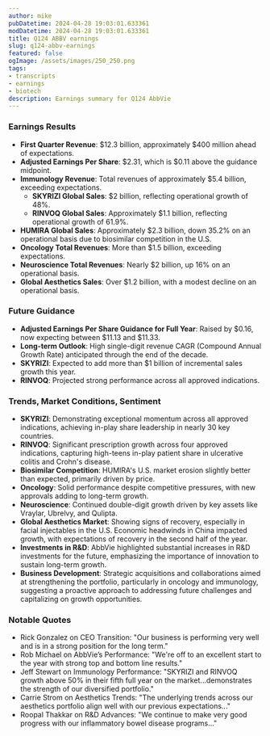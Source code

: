 ```yaml
---
author: mike
pubDatetime: 2024-04-28 19:03:01.633361
modDatetime: 2024-04-28 19:03:01.633361
title: Q124 ABBV earnings
slug: q124-abbv-earnings
featured: false
ogImage: /assets/images/250_250.png
tags:
- transcripts
- earnings
- biotech
description: Earnings summary for Q124 AbbVie
---
```

### Earnings Results
- **First Quarter Revenue**: $12.3 billion, approximately $400 million ahead of expectations.
- **Adjusted Earnings Per Share**: $2.31, which is $0.11 above the guidance midpoint.
- **Immunology Revenue**: Total revenues of approximately $5.4 billion, exceeding expectations.
  - **SKYRIZI Global Sales**: $2 billion, reflecting operational growth of 48%.
  - **RINVOQ Global Sales**: Approximately $1.1 billion, reflecting operational growth of 61.9%.
- **HUMIRA Global Sales**: Approximately $2.3 billion, down 35.2% on an operational basis due to biosimilar competition in the U.S.
- **Oncology Total Revenues**: More than $1.5 billion, exceeding expectations.
- **Neuroscience Total Revenues**: Nearly $2 billion, up 16% on an operational basis.
- **Global Aesthetics Sales**: Over $1.2 billion, with a modest decline on an operational basis.

### Future Guidance
- **Adjusted Earnings Per Share Guidance for Full Year**: Raised by $0.16, now expecting between $11.13 and $11.33.
- **Long-term Outlook**: High single-digit revenue CAGR (Compound Annual Growth Rate) anticipated through the end of the decade.
- **SKYRIZI**: Expected to add more than $1 billion of incremental sales growth this year.
- **RINVOQ**: Projected strong performance across all approved indications.

### Trends, Market Conditions, Sentiment
- **SKYRIZI**: Demonstrating exceptional momentum across all approved indications, achieving in-play share leadership in nearly 30 key countries.
- **RINVOQ**: Significant prescription growth across four approved indications, capturing high-teens in-play patient share in ulcerative colitis and Crohn's disease.
- **Biosimilar Competition**: HUMIRA's U.S. market erosion slightly better than expected, primarily driven by price.
- **Oncology**: Solid performance despite competitive pressures, with new approvals adding to long-term growth.
- **Neuroscience**: Continued double-digit growth driven by key assets like Vraylar, Ubrelvy, and Qulipta.
- **Global Aesthetics Market**: Showing signs of recovery, especially in facial injectables in the U.S. Economic headwinds in China impacted growth, with expectations of recovery in the second half of the year.
- **Investments in R&D**: AbbVie highlighted substantial increases in R&D investments for the future, emphasizing the importance of innovation to sustain long-term growth.
- **Business Development**: Strategic acquisitions and collaborations aimed at strengthening the portfolio, particularly in oncology and immunology, suggesting a proactive approach to addressing future challenges and capitalizing on growth opportunities.

### Notable Quotes
- Rick Gonzalez on CEO Transition: "Our business is performing very well and is in a strong position for the long term."
- Rob Michael on AbbVie’s Performance: "We're off to an excellent start to the year with strong top and bottom line results."
- Jeff Stewart on Immunology Performance: "SKYRIZI and RINVOQ growth above 50% in their fifth full year on the market...demonstrates the strength of our diversified portfolio."
- Carrie Strom on Aesthetics Trends: "The underlying trends across our aesthetics portfolio align well with our previous expectations..."
- Roopal Thakkar on R&D Advances: "We continue to make very good progress with our inflammatory bowel disease programs..."
